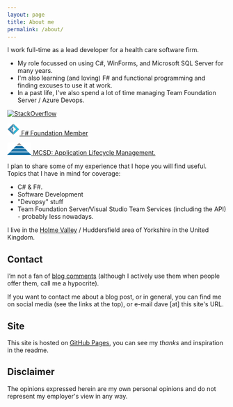 ```yaml
---
layout: page
title: About me
permalink: /about/
---
```


I work full-time as a lead developer for a health care software firm.

- My role focussed on using C#, WinForms, and Microsoft SQL Server for many years.
- I'm also learning (and loving) F# and functional programming and
finding excuses to use it at work.
- In a past life, I've also spend a lot of time managing Team Foundation Server / Azure Devops.

[![StackOverflow](https://stackoverflow.com/users/flair/383710.png)](http://stackoverflow.com/users/383710/daveshaw)

[![F#](/images/fsharp.png) F# Foundation Member](http://foundation.fsharp.org/daveshaw)

[![MCSD](/images/mcsd-logo.png) MCSD: Application Lifecycle Management.](https://www.microsoft.com/en-us/learning/mcsd-application-lifecycle-management.aspx)

I plan to share some of my experience that I hope you will find useful. Topics that I have in mind for coverage:

- C# & F#.
- Software Development
- "Devopsy" stuff
- Team Foundation Server/Visual Studio Team Services (including the API) - probably less nowadays.

I live in the [Holme Valley](http://en.wikipedia.org/wiki/Holme_Valley) / Huddersfield area of Yorkshire in the United Kingdom.

## Contact

I’m not a fan of [blog comments](http://www.joelonsoftware.com/items/2007/07/20.html) (although I actively use them when people offer them, call me a hypocrite).

If you want to contact me about a blog post, or in general, you can find me on social media (see the links at the top), or e-mail dave [at] this site's URL.

## Site

This site is hosted on [GitHub Pages](https://github.com/xdaDaveShaw/xdaDaveShaw.github.io), you can see my *thanks* and inspiration in the readme.

## Disclaimer

The opinions expressed herein are my own personal opinions and do not represent my employer's view in any way.
